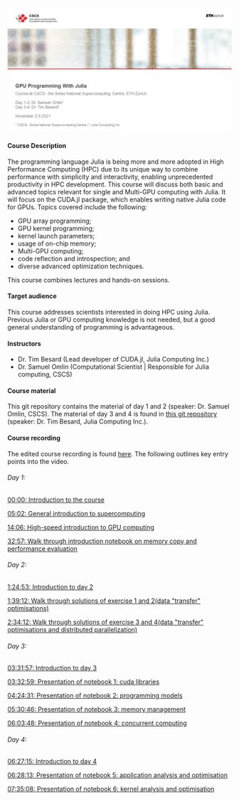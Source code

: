 ![Course title page](course_titlepage.png)

#### Course Description

The programming language Julia is being more and more adopted in High Performance Computing (HPC) due to its unique way to combine performance with simplicity and interactivity, enabling unprecedented productivity in HPC development. This course will discuss both basic and advanced topics relevant for single and Multi-GPU computing with Julia. It will focus on the CUDA.jl package, which enables writing native Julia code for GPUs. Topics covered include the following:

-    GPU array programming;
-    GPU kernel programming;
-    kernel launch parameters;
-    usage of on-chip memory;
-    Multi-GPU computing;
-    code reflection and introspection; and
-    diverse advanced optimization techniques.

This course combines lectures and hands-on sessions.

#### Target audience

This course addresses scientists interested in doing HPC using Julia. Previous Julia or GPU computing knowledge is not needed, but a good general understanding of programming is advantageous.

#### Instructors

- Dr. Tim Besard (Lead developer of CUDA.jl, Julia Computing Inc.)
- Dr. Samuel Omlin (Computational Scientist | Responsible for Julia computing, CSCS)

#### Course material

This git repository contains the material of day 1 and 2 (speaker: Dr. Samuel Omlin, CSCS). The material of day 3 and 4 is found in [this git repository](https://github.com/maleadt/cscs_gpu_course/) (speaker: Dr. Tim Besard, Julia Computing Inc.).

#### Course recording
The edited course recording is found [here](https://youtu.be/LmM2QmYw_NM). The following outlines key entry points into the video.

###### Day 1:

[00:00: Introduction to the course](https://youtu.be/LmM2QmYw_NM)

[05:02: General introduction to supercomputing](https://youtu.be/LmM2QmYw_NM?t=302)

[14:06: High-speed introduction to GPU computing](https://youtu.be/LmM2QmYw_NM?t=846)

[32:57: Walk through introduction notebook on memory copy and performance evaluation](https://youtu.be/LmM2QmYw_NM?t=1977)


###### Day 2:

[1:24:53: Introduction to day 2](https://youtu.be/LmM2QmYw_NM?t=5093)

[1:39:12: Walk through solutions of exercise 1 and 2(data "transfer" optimisations)](https://youtu.be/LmM2QmYw_NM?t=5952)

[2:34:12: Walk through solutions of exercise 3 and 4(data "transfer" optimisations and distributed parallelization)](https://youtu.be/LmM2QmYw_NM?t=9252)


###### Day 3:

[03:31:57: Introduction to day 3](https://youtu.be/LmM2QmYw_NM?t=12717)

[03:32:59: Presentation of notebook 1: cuda libraries](https://youtu.be/LmM2QmYw_NM?t=12779)

[04:24:31: Presentation of notebook 2: programming models](https://youtu.be/LmM2QmYw_NM?t=15871)

[05:30:46: Presentation of notebook 3: memory management](https://youtu.be/LmM2QmYw_NM?t=19846)

[06:03:48: Presentation of notebook 4: concurrent computing](https://youtu.be/LmM2QmYw_NM?t=21828)


###### Day 4:

[06:27:15: Introduction to day 4](https://youtu.be/LmM2QmYw_NM?t=23235)

[06:28:13: Presentation of notebook 5: application analysis and optimisation](https://youtu.be/LmM2QmYw_NM?t=23293)

[07:35:08: Presentation of notebook 6: kernel analysis and optimisation](https://youtu.be/LmM2QmYw_NM?t=27308)
